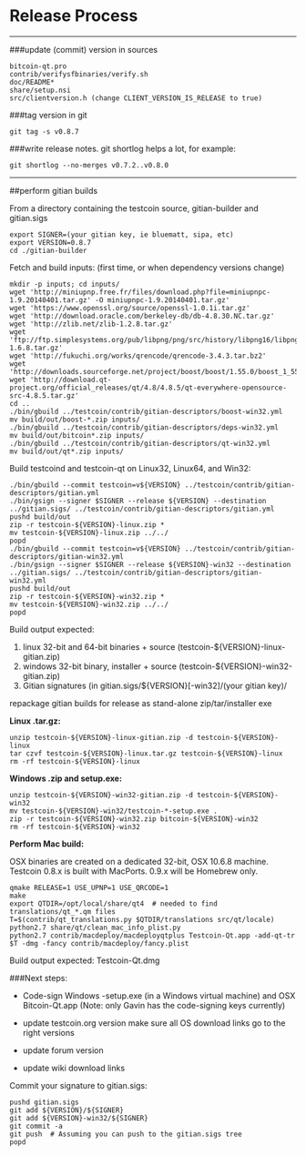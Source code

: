 Release Process
====================

* * *

###update (commit) version in sources


	bitcoin-qt.pro
	contrib/verifysfbinaries/verify.sh
	doc/README*
	share/setup.nsi
	src/clientversion.h (change CLIENT_VERSION_IS_RELEASE to true)

###tag version in git

	git tag -s v0.8.7

###write release notes. git shortlog helps a lot, for example:

	git shortlog --no-merges v0.7.2..v0.8.0

* * *

##perform gitian builds

 From a directory containing the testcoin source, gitian-builder and gitian.sigs
  
	export SIGNER=(your gitian key, ie bluematt, sipa, etc)
	export VERSION=0.8.7
	cd ./gitian-builder

 Fetch and build inputs: (first time, or when dependency versions change)

	mkdir -p inputs; cd inputs/
	wget 'http://miniupnp.free.fr/files/download.php?file=miniupnpc-1.9.20140401.tar.gz' -O miniupnpc-1.9.20140401.tar.gz'
	wget 'https://www.openssl.org/source/openssl-1.0.1i.tar.gz'
	wget 'http://download.oracle.com/berkeley-db/db-4.8.30.NC.tar.gz'
	wget 'http://zlib.net/zlib-1.2.8.tar.gz'
	wget 'ftp://ftp.simplesystems.org/pub/libpng/png/src/history/libpng16/libpng-1.6.8.tar.gz'
	wget 'http://fukuchi.org/works/qrencode/qrencode-3.4.3.tar.bz2'
	wget 'http://downloads.sourceforge.net/project/boost/boost/1.55.0/boost_1_55_0.tar.bz2'
	wget 'http://download.qt-project.org/official_releases/qt/4.8/4.8.5/qt-everywhere-opensource-src-4.8.5.tar.gz'
	cd ..
	./bin/gbuild ../testcoin/contrib/gitian-descriptors/boost-win32.yml
	mv build/out/boost-*.zip inputs/
	./bin/gbuild ../testcoin/contrib/gitian-descriptors/deps-win32.yml
	mv build/out/bitcoin*.zip inputs/
	./bin/gbuild ../testcoin/contrib/gitian-descriptors/qt-win32.yml
	mv build/out/qt*.zip inputs/

 Build testcoind and testcoin-qt on Linux32, Linux64, and Win32:
  
	./bin/gbuild --commit testcoin=v${VERSION} ../testcoin/contrib/gitian-descriptors/gitian.yml
	./bin/gsign --signer $SIGNER --release ${VERSION} --destination ../gitian.sigs/ ../testcoin/contrib/gitian-descriptors/gitian.yml
	pushd build/out
	zip -r testcoin-${VERSION}-linux.zip *
	mv testcoin-${VERSION}-linux.zip ../../
	popd
	./bin/gbuild --commit testcoin=v${VERSION} ../testcoin/contrib/gitian-descriptors/gitian-win32.yml
	./bin/gsign --signer $SIGNER --release ${VERSION}-win32 --destination ../gitian.sigs/ ../testcoin/contrib/gitian-descriptors/gitian-win32.yml
	pushd build/out
	zip -r testcoin-${VERSION}-win32.zip *
	mv testcoin-${VERSION}-win32.zip ../../
	popd

  Build output expected:

  1. linux 32-bit and 64-bit binaries + source (testcoin-${VERSION}-linux-gitian.zip)
  2. windows 32-bit binary, installer + source (testcoin-${VERSION}-win32-gitian.zip)
  3. Gitian signatures (in gitian.sigs/${VERSION}[-win32]/(your gitian key)/

repackage gitian builds for release as stand-alone zip/tar/installer exe

**Linux .tar.gz:**

	unzip testcoin-${VERSION}-linux-gitian.zip -d testcoin-${VERSION}-linux
	tar czvf testcoin-${VERSION}-linux.tar.gz testcoin-${VERSION}-linux
	rm -rf testcoin-${VERSION}-linux

**Windows .zip and setup.exe:**

	unzip testcoin-${VERSION}-win32-gitian.zip -d testcoin-${VERSION}-win32
	mv testcoin-${VERSION}-win32/testcoin-*-setup.exe .
	zip -r testcoin-${VERSION}-win32.zip bitcoin-${VERSION}-win32
	rm -rf testcoin-${VERSION}-win32

**Perform Mac build:**

  OSX binaries are created on a dedicated 32-bit, OSX 10.6.8 machine.
  Testcoin 0.8.x is built with MacPorts.  0.9.x will be Homebrew only.

	qmake RELEASE=1 USE_UPNP=1 USE_QRCODE=1
	make
	export QTDIR=/opt/local/share/qt4  # needed to find translations/qt_*.qm files
	T=$(contrib/qt_translations.py $QTDIR/translations src/qt/locale)
	python2.7 share/qt/clean_mac_info_plist.py
	python2.7 contrib/macdeploy/macdeployqtplus Testcoin-Qt.app -add-qt-tr $T -dmg -fancy contrib/macdeploy/fancy.plist

 Build output expected: Testcoin-Qt.dmg

###Next steps:

* Code-sign Windows -setup.exe (in a Windows virtual machine) and
  OSX Bitcoin-Qt.app (Note: only Gavin has the code-signing keys currently)

* update testcoin.org version
  make sure all OS download links go to the right versions

* update forum version

* update wiki download links

Commit your signature to gitian.sigs:

	pushd gitian.sigs
	git add ${VERSION}/${SIGNER}
	git add ${VERSION}-win32/${SIGNER}
	git commit -a
	git push  # Assuming you can push to the gitian.sigs tree
	popd

